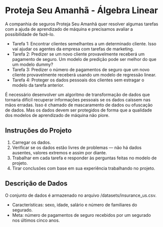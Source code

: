 # Proteja Seu Amanhã - Álgebra Linear

A companhia de seguros Proteja Seu Amanhã quer resolver algumas tarefas com a ajuda de aprendizado de máquina e precisamos avaliar a possibilidade de fazê-lo.
-	Tarefa 1: Encontrar clientes semelhantes a um determinado cliente. Isso vai ajudar os agentes da empresa com tarefas de marketing.
-	Tarefa 2: Predizer se um novo cliente provavelmente receberá um pagamento de seguro. Um modelo de predição pode ser melhor do que um modelo dummy?
-	Tarefa 3: Predizer o número de pagamentos de seguro que um novo cliente provavelmente receberá usando um modelo de regressão linear.
-	Tarefa 4: Proteger os dados pessoais dos clientes sem estragar o modelo da tarefa anterior.

É necessário desenvolver um algoritmo de transformação de dados que tornaria difícil recuperar informações pessoais se os dados caíssem nas mãos erradas. Isso é chamado de mascaramento de dados ou ofuscação de dados. Mas os dados devem ser protegidos de forma que a qualidade dos modelos de aprendizado de máquina não piore. 

## Instruções do Projeto
1.	Carregar os dados.
2.	Verificar se os dados estão livres de problemas — não há dados ausentes, valores extremos e assim por diante.
3.	Trabalhar em cada tarefa e responder às perguntas feitas no modelo de projeto.
4.	Tirar conclusões com base em sua experiência trabalhando no projeto.

## Descrição de Dados
O conjunto de dados é armazenado no arquivo /datasets/insurance_us.csv. 
-	Características: sexo, idade, salário e número de familiares do segurado.
-	Meta: número de pagamentos de seguro recebidos por um segurado nos últimos cinco anos.
